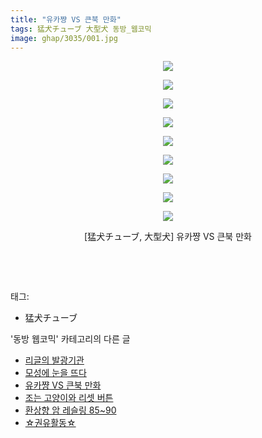 ```yaml
---
title: "유카쨩 VS 큰북 만화"
tags: 猛犬チューブ 大型犬 동방_웹코믹
image: ghap/3035/001.jpg
---
```

<div class="article">
<p style="text-align: center; clear: none; float: none;"><img src="{{ site.nasurl }}/ghap/3035/001.jpg"/></p>
<p style="text-align: center; clear: none; float: none;"><img src="{{ site.nasurl }}/ghap/3035/002.jpg"/></p>
<p style="text-align: center; clear: none; float: none;"><img src="{{ site.nasurl }}/ghap/3035/003.jpg"/></p>
<p style="text-align: center; clear: none; float: none;"><img src="{{ site.nasurl }}/ghap/3035/004.jpg"/></p>
<p style="text-align: center; clear: none; float: none;"><img src="{{ site.nasurl }}/ghap/3035/005.jpg"/></p>
<p style="text-align: center; clear: none; float: none;"><img src="{{ site.nasurl }}/ghap/3035/006.jpg"/></p>
<p style="text-align: center; clear: none; float: none;"><img src="{{ site.nasurl }}/ghap/3035/007.jpg"/></p>
<p style="text-align: center; clear: none; float: none;"><img src="{{ site.nasurl }}/ghap/3035/008.jpg"/></p>
<p style="text-align: center; clear: none; float: none;"><img src="{{ site.nasurl }}/ghap/3035/009.jpg"/></p>
<p style="text-align: center; clear: none; float: none;">[猛犬チューブ, 大型犬] 유카쨩 VS 큰북 만화</p>
<p style="text-align: center; clear: none; float: none;"><br/></p>
<p><br/></p>
</div><div class="tagTrail">
<p>태그: </p>
<ul>
<li>猛犬チューブ</li>
</ul>
</div><div class="another">
<p>'동방 웹코믹' 카테고리의 다른 글</p>
<ul>
<li><a href="/2016-12-31-ghap_3039">리글의 발광기관</a></li>
<li><a href="/2016-12-31-ghap_3038">모성에 눈을 뜨다</a></li>
<li><a href="/2016-12-29-ghap_3035">유카쨩 VS 큰북 만화</a></li>
<li><a href="/2016-12-29-ghap_3034">조는 고양이와 리셋 버튼</a></li>
<li><a href="/2016-12-29-ghap_3030">환상향 암 레슬링 85~90</a></li>
<li><a href="/2016-12-29-ghap_3029">☆권유활동☆</a></li>
</ul>
</div><div class="cb_module cb_fluid">
<div class="cb_wrt cb_profile">
</div><!-- commentList close -->
</div>